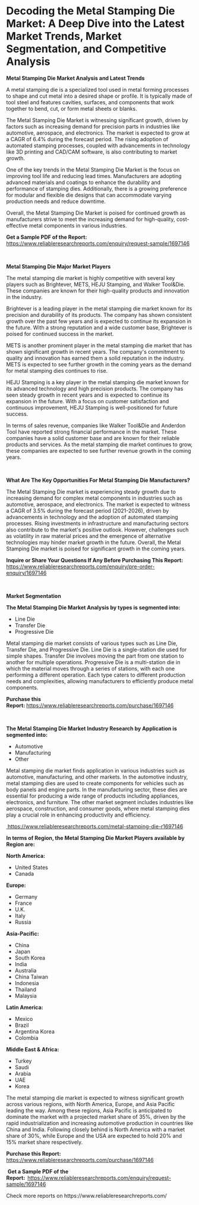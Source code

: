 <p><h1>Decoding the Metal Stamping Die Market: A Deep Dive into the Latest Market Trends, Market Segmentation, and Competitive Analysis</h1></p><p><strong>Metal Stamping Die Market Analysis and Latest Trends</strong></p>
<p><p>A metal stamping die is a specialized tool used in metal forming processes to shape and cut metal into a desired shape or profile. It is typically made of tool steel and features cavities, surfaces, and components that work together to bend, cut, or form metal sheets or blanks.</p><p>The Metal Stamping Die Market is witnessing significant growth, driven by factors such as increasing demand for precision parts in industries like automotive, aerospace, and electronics. The market is expected to grow at a CAGR of 6.4% during the forecast period. The rising adoption of automated stamping processes, coupled with advancements in technology like 3D printing and CAD/CAM software, is also contributing to market growth.</p><p>One of the key trends in the Metal Stamping Die Market is the focus on improving tool life and reducing lead times. Manufacturers are adopting advanced materials and coatings to enhance the durability and performance of stamping dies. Additionally, there is a growing preference for modular and flexible die designs that can accommodate varying production needs and reduce downtime.</p><p>Overall, the Metal Stamping Die Market is poised for continued growth as manufacturers strive to meet the increasing demand for high-quality, cost-effective metal components in various industries.</p></p>
<p><strong>Get a Sample PDF of the Report:&nbsp;</strong> <a href="https://www.reliableresearchreports.com/enquiry/request-sample/1697146">https://www.reliableresearchreports.com/enquiry/request-sample/1697146</a></p>
<p>&nbsp;</p>
<p><strong>Metal Stamping Die Major Market Players</strong></p>
<p><p>The metal stamping die market is highly competitive with several key players such as Brightever, METS, HEJU Stamping, and Walker Tool&Die. These companies are known for their high-quality products and innovation in the industry.</p><p>Brightever is a leading player in the metal stamping die market known for its precision and durability of its products. The company has shown consistent growth over the past few years and is expected to continue its expansion in the future. With a strong reputation and a wide customer base, Brightever is poised for continued success in the market.</p><p>METS is another prominent player in the metal stamping die market that has shown significant growth in recent years. The company's commitment to quality and innovation has earned them a solid reputation in the industry. METS is expected to see further growth in the coming years as the demand for metal stamping dies continues to rise.</p><p>HEJU Stamping is a key player in the metal stamping die market known for its advanced technology and high precision products. The company has seen steady growth in recent years and is expected to continue its expansion in the future. With a focus on customer satisfaction and continuous improvement, HEJU Stamping is well-positioned for future success.</p><p>In terms of sales revenue, companies like Walker Tool&Die and Anderdon Tool have reported strong financial performance in the market. These companies have a solid customer base and are known for their reliable products and services. As the metal stamping die market continues to grow, these companies are expected to see further revenue growth in the coming years.</p></p>
<p>&nbsp;</p>
<p><strong>What Are The Key Opportunities For Metal Stamping Die Manufacturers?</strong></p>
<p><p>The Metal Stamping Die market is experiencing steady growth due to increasing demand for complex metal components in industries such as automotive, aerospace, and electronics. The market is expected to witness a CAGR of 3.5% during the forecast period (2021-2026), driven by advancements in technology and the adoption of automated stamping processes. Rising investments in infrastructure and manufacturing sectors also contribute to the market's positive outlook. However, challenges such as volatility in raw material prices and the emergence of alternative technologies may hinder market growth in the future. Overall, the Metal Stamping Die market is poised for significant growth in the coming years.</p></p>
<p><strong>Inquire or Share Your Questions If Any Before Purchasing This Report:</strong> <a href="https://www.reliableresearchreports.com/enquiry/pre-order-enquiry/1697146">https://www.reliableresearchreports.com/enquiry/pre-order-enquiry/1697146</a></p>
<p>&nbsp;</p>
<p><strong>Market Segmentation</strong></p>
<p><strong>The Metal Stamping Die Market Analysis by types is segmented into:</strong></p>
<p><ul><li>Line Die</li><li>Transfer Die</li><li>Progressive Die</li></ul></p>
<p><p>Metal stamping die market consists of various types such as Line Die, Transfer Die, and Progressive Die. Line Die is a single-station die used for simple shapes. Transfer Die involves moving the part from one station to another for multiple operations. Progressive Die is a multi-station die in which the material moves through a series of stations, with each one performing a different operation. Each type caters to different production needs and complexities, allowing manufacturers to efficiently produce metal components.</p></p>
<p><strong>Purchase this Report:&nbsp;</strong><a href="https://www.reliableresearchreports.com/purchase/1697146">https://www.reliableresearchreports.com/purchase/1697146</a></p>
<p>&nbsp;</p>
<p><strong>The Metal Stamping Die Market Industry Research by Application is segmented into:</strong></p>
<p><ul><li>Automotive</li><li>Manufacturing</li><li>Other</li></ul></p>
<p><p>Metal stamping die market finds application in various industries such as automotive, manufacturing, and other markets. In the automotive industry, metal stamping dies are used to create components for vehicles such as body panels and engine parts. In the manufacturing sector, these dies are essential for producing a wide range of products including appliances, electronics, and furniture. The other market segment includes industries like aerospace, construction, and consumer goods, where metal stamping dies play a crucial role in enhancing productivity and efficiency.</p></p>
<p><a href="https://www.reliableresearchreports.com/metal-stamping-die-r1697146">&nbsp;https://www.reliableresearchreports.com/metal-stamping-die-r1697146</a></p>
<p><strong>In terms of Region, the Metal Stamping Die Market Players available by Region are:</strong></p>
<p>
    <p> <strong> North America: </strong>
        <ul>
            <li>United States</li>
            <li>Canada</li>
        </ul>
        </p> 
    <p> <strong> Europe: </strong>
        <ul>
            <li>Germany</li>
            <li>France</li>
            <li>U.K.</li>
            <li>Italy</li>
            <li>Russia</li>
        </ul>
        </p> 
    <p> <strong> Asia-Pacific: </strong>
        <ul>
            <li>China</li>
            <li>Japan</li>
            <li>South Korea</li>
            <li>India</li>
            <li>Australia</li>
            <li>China Taiwan</li>
            <li>Indonesia</li>
            <li>Thailand</li>
            <li>Malaysia</li>
        </ul>
        </p> 
    <p> <strong> Latin America: </strong>
        <ul>
            <li>Mexico</li>
            <li>Brazil</li>
            <li>Argentina Korea</li>
            <li>Colombia</li>
        </ul>
        </p> 
    <p> <strong> Middle East & Africa: </strong>
        <ul>
            <li>Turkey</li>
            <li>Saudi</li>
            <li>Arabia</li>
            <li>UAE</li>
            <li>Korea</li>
        </ul>
    </p>
    </p>
<p><p>The metal stamping die market is expected to witness significant growth across various regions, with North America, Europe, and Asia Pacific leading the way. Among these regions, Asia Pacific is anticipated to dominate the market with a projected market share of 35%, driven by the rapid industrialization and increasing automotive production in countries like China and India. Following closely behind is North America with a market share of 30%, while Europe and the USA are expected to hold 20% and 15% market share respectively.</p></p>
<p><strong>Purchase this Report: </strong><a href="https://www.reliableresearchreports.com/purchase/1697146">https://www.reliableresearchreports.com/purchase/1697146</a></p>
<p>&nbsp;<strong>Get a Sample PDF of the Report:&nbsp;&nbsp;</strong><a href="https://www.reliableresearchreports.com/enquiry/request-sample/1697146">https://www.reliableresearchreports.com/enquiry/request-sample/1697146</a></p>
<p><strong></strong></p>
<p>Check more reports on https://www.reliableresearchreports.com/</p>